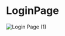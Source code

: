 # LoginPage

![Login Page (1)](https://github.com/abderraoufbelil/LoginPage/assets/82713531/d6ef21b8-a79c-450f-a42e-d99524b60783)
